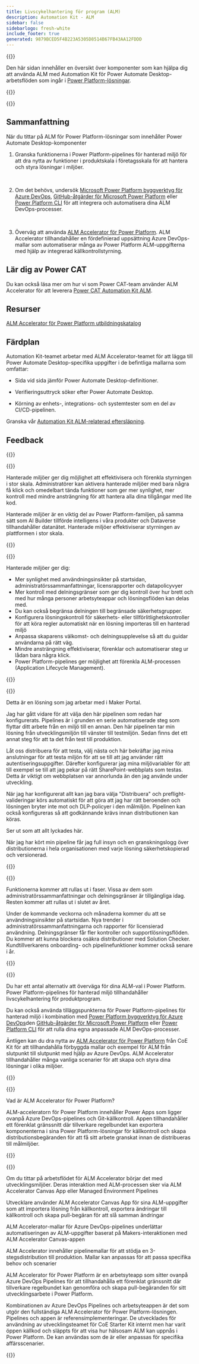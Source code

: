 ```yaml
---
title: Livscykelhantering för program (ALM)
description: Automation Kit - ALM
sidebar: false
sidebarlogo: fresh-white
include_footer: true
generated: 9879BCED5F4B223A5305D8514B67FB43AA12FDDD
---
```


{{<slideStyles>}}

<div class="optional">

Den här sidan innehåller en översikt över komponenter som kan hjälpa dig att använda ALM med Automation Kit för Power Automate Desktop-arbetsflöden som ingår i [Power Platform-lösningar](https://learn.microsoft.com/power-platform/alm/solution-concepts-alm).

</div>

{{<presentation slides="1,2,3,4,5,6,7">}}

<div class="optional">

{{<presentationStyles>}}

## Sammanfattning

När du tittar på ALM för Power Platform-lösningar som innehåller Power Automate Desktop-komponenter

1. Granska funktionerna i Power Platform-pipelines för hanterad miljö för att dra nytta av funktioner i produktskala i företagsskala för att hantera och styra lösningar i miljöer.

<br/>

2. Om det behövs, undersök [Microsoft Power Platform byggverktyg för Azure DevOps](https://learn.microsoft.com/power-platform/alm/devops-build-tools), [GitHub-åtgärder för Microsoft Power Platform](https://learn.microsoft.com/power-platform/alm/devops-github-actions) eller [Power Platform CLI](https://learn.microsoft.com/power-platform/developer/cli/introduction) för att integrera och automatisera dina ALM DevOps-processer.

<br/>

3. Överväg att använda [ALM Accelerator för Power Platform](https://learn.microsoft.com/power-platform/guidance/coe/almacceleratorpowerplatform-components). ALM Accelerator tillhandahåller en fördefinierad uppsättning Azure DevOps-mallar som automatiserar många av Power Platform ALM-uppgifterna med hjälp av integrerad källkontrollstyrning.

## Lär dig av Power CAT

Du kan också läsa mer om hur vi som Power CAT-team använder ALM Accelerator för att leverera [Power CAT Automation Kit ALM](/sv/features/alm/powercat).

## Resurser

[ALM Accelerator för Power Platform utbildningskatalog](https://learn.microsoft.com/power-platform/guidance/coe/almacceleratorpowerplatform-learningcatalog)

## Färdplan

Automation Kit-teamet arbetar med ALM Accelerator-teamet för att lägga till Power Automate Desktop-specifika uppgifter i de befintliga mallarna som omfattar:

- Sida vid sida jämför Power Automate Desktop-definitioner.

- Verifieringsuttryck söker efter Power Automate Desktop.

- Körning av enhets-, integrations- och systemtester som en del av CI/CD-pipelinen.

Granska vår [Automation Kit ALM-relaterad eftersläpning](https://github.com/microsoft/powercat-automation-kit/issues?q=is%3Aissue+is%3Aopen+label%3Aalm).

## Feedback

{{<questions name="/content/sv/features/alm.json" completed="Tack för att du ger feedback" shownavigationbuttons="false" locale="sv">}}

</div>

{{<slide  id="slide1" audio="features/alm/managed-environments-overview.mp3" description="Managed Environments Overview" image="features/alm/managed-environments-overview.svg" >}}

Hanterade miljöer ger dig möjlighet att effektivisera och förenkla styrningen i stor skala. Administratörer kan aktivera hanterade miljöer med bara några få klick och omedelbart tända funktioner som ger mer synlighet, mer kontroll med mindre ansträngning för att hantera alla dina tillgångar med lite kod.

Hanterade miljöer är en viktig del av Power Platform-familjen, på samma sätt som AI Builder tillförde intelligens i våra produkter och Dataverse tillhandahåller datanätet. Hanterade miljöer effektiviserar styrningen av plattformen i stor skala.

{{</slide>}}

{{<slide  id="slide2" audio="features/alm/managed-environments-features.mp3" description="Managed Environments Features" image="features/alm/managed-environments-features.svg" >}}

Hanterade miljöer ger dig:

- Mer synlighet med användningsinsikter på startsidan, administratörssammanfattningar, licensrapporter och datapolicyvyer
- Mer kontroll med delningsgränser som ger dig kontroll över hur brett och med hur många personer arbetsyteappar och lösningsflöden kan delas med.
- Du kan också begränsa delningen till begränsade säkerhetsgrupper.
- Konfigurera lösningskontroll för säkerhets- eller tillförlitlighetskontroller för att köra regler automatiskt när en lösning importeras till en hanterad miljö
- Anpassa skaparens välkomst- och delningsupplevelse så att du guidar användarna på rätt väg.
- Mindre ansträngning effektiviserar, förenklar och automatiserar steg ur lådan bara några klick. 
- Power Platform-pipelines ger möjlighet att förenkla ALM-processen (Application Lifecycle Management).

{{</slide>}}

{{<slide  id="slide3" cdnVideo="features/alm/managed-environments-power-platform-pipelines-demo.mp4" description="Power Platform Pipelines Demo" >}}

Detta är en lösning som jag arbetar med i Maker Portal.

Jag har gått vidare för att välja den här pipelinen som redan har konfigurerats. Pipelines är i grunden en serie automatiserade steg som flyttar ditt arbete från en miljö till en annan. Den här pipelinen tar min lösning från utvecklingsmiljön till vänster till testmiljön. Sedan finns det ett annat steg för att ta det från test till produktion.

Låt oss distribuera för att testa, välj nästa och här bekräftar jag mina anslutningar för att testa miljön för att se till att jag använder rätt autentiseringsuppgifter. Därefter konfigurerar jag mina miljövariabler för att till exempel se till att jag pekar på rätt SharePoint-webbplats som testas. Detta är viktigt om webbplatsen var annorlunda än den jag använde under utveckling. 

När jag har konfigurerat allt kan jag bara välja "Distribuera" och preflight-valideringar körs automatiskt för att göra att jag har rätt beroenden och lösningen bryter inte mot och DLP-policyer i den målmiljön. Pipelinen kan också konfigureras så att godkännande krävs innan distributionen kan köras. 

Ser ut som att allt lyckades här.

När jag har kört min pipeline får jag full insyn och en granskningslogg över distributionerna i hela organisationen med varje lösning säkerhetskopierad och versionerad.

{{</slide>}}

{{<slide  id="slide4" audio="features/alm/managed-environments-feature-availability.mp3?v=1" description="Managed Environments Availability" image="features/alm/managed-environments-feature-availability.svg?v=1" >}}

Funktionerna kommer att rullas ut i faser. Vissa av dem som administratörssammanfattningar och delningsgränser är tillgängliga idag. Resten kommer att rullas ut i slutet av året.

Under de kommande veckorna och månaderna kommer du att se användningsinsikter på startsidan. Nya trender i administratörssammanfattningarna och rapporter för licensierad användning. Delningsgränser får fler kontroller och supportlösningsflöden. Du kommer att kunna blockera osäkra distributioner med Solution Checker. Kundtillverkarens onboarding- och pipelinefunktioner kommer också senare i år.

{{</slide>}}

{{<slide  id="slide5" audio="features/alm/pipeline-extensibility.mp3?v=1" description="Pipeline Extensibility" image="features/alm/pipeline-extensibility.svg?v=1" >}}

Du har ett antal alternativ att överväga för dina ALM-val i Power Platform. Power Platform-pipelines för hanterad miljö tillhandahåller livscykelhantering för produktprogram.

Du kan också använda tilläggspunkterna för Power Platform-pipelines för hanterad miljö i kombination med [Power Platform byggverktyg för Azure DevOps](https://learn.microsoft.com/power-platform/alm/devops-build-tools)den [GitHub-åtgärder för Microsoft Power Platform](https://learn.microsoft.com/power-platform/alm/devops-github-actions) eller [Power Platform CLI](https://learn.microsoft.com/en-us/power-platform/developer/cli/introduction) för att rulla dina egna anpassade ALM DevOps-processer.

Äntligen kan du dra nytta av [ALM Accelerator för Power Platform](https://learn.microsoft.com/power-platform/guidance/coe/almacceleratorpowerplatform-learningcatalog) från CoE Kit för att tillhandahålla förbyggda mallar och exempel för ALM från slutpunkt till slutpunkt med hjälp av Azure DevOps. ALM Accelerator tillhandahåller många vanliga scenarier för att skapa och styra dina lösningar i olika miljöer.

{{</slide>}}

{{<slide  id="slide6" audio="features/alm/alm-accelerator-for-power-platform-overview.mp3?v=1" description="ALM Accelerator for Power Platform Overview" image="features/alm/alm-accelerator-for-power-platform-overview.svg?v=1" >}}

Vad är ALM Accelerator för Power Platform?

ALM-acceleratorn för Power Platform innehåller Power Apps som ligger ovanpå Azure DevOps-pipelines och Git-källkontroll. Appen tillhandahåller ett förenklat gränssnitt där tillverkare regelbundet kan exportera komponenterna i sina Power Platform-lösningar för källkontroll och skapa distributionsbegäranden för att få sitt arbete granskat innan de distribueras till målmiljöer.

{{</slide>}}

{{<slide  id="slide7" audio="features/alm/alm-accelerator-for-power-platform-workflow.mp3?v=1" description="ALM Accelerator for Power Platform Workflow" image="features/alm/alm-accelerator-for-power-platform-workflow.svg?v=1" >}}

Om du tittar på arbetsflödet för ALM Accelerator börjar det med utvecklingsmiljöer. Deras interaktion med ALM-processen sker via ALM Accelerator Canvas App eller Managed Environment Pipelines

Utvecklare använder ALM Accelerator Canvas App för sina ALM-uppgifter som att importera lösning från källkontroll, exportera ändringar till källkontroll och skapa pull-begäran för att slå samman ändringar

ALM Accelerator-mallar för Azure DevOps-pipelines underlättar automatiseringen av ALM-uppgifter baserat på Makers-interaktionen med ALM Accelerator Canvas-appen

ALM Accelerator innehåller pipelinemallar för att stödja en 3-stegsdistribution till produktion.
Mallar kan anpassas för att passa specifika behov och scenarier

ALM Accelerator för Power Platform är en arbetsyteapp som sitter ovanpå Azure DevOps Pipelines för att tillhandahålla ett förenklat gränssnitt där tillverkare regelbundet kan genomföra och skapa pull-begäranden för sitt utvecklingsarbete i Power Platform. 

Kombinationen av Azure DevOps Pipelines och arbetsyteappen är det som utgör den fullständiga ALM Accelerator för Power Platform-lösningen. 
Pipelines och appen är referensimplementeringar. De utvecklades för användning av utvecklingsteamet för CoE Starter Kit internt men har varit öppen källkod och släppts för att visa hur hälsosam ALM kan uppnås i Power Platform. De kan användas som de är eller anpassas för specifika affärsscenarier.

{{</slide>}}
